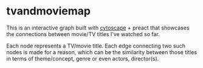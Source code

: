 # tvandmoviemap

This is an interactive graph built with [cytoscape](https://cytoscape.org/) + preact that showcases the connections between movie/TV titles I've watched so far. 

Each node represents a TV/movie title. Each edge connecting two such nodes is made for a reason, which can be the similarity between those titles in terms of theme/concept, genre or even actors, director(s).
